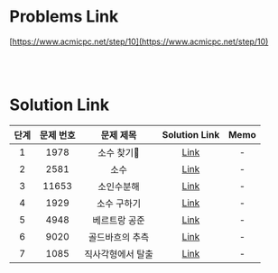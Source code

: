 # Problems Link

[https://www.acmicpc.net/step/10](https://www.acmicpc.net/step/10)

<br><br>

# Solution Link

| 단계 | 문제 번호 |     문제 제목     |                Solution Link                | Memo |
| :--: | :-------: | :---------------: | :-----------------------------------------: | :--: |
|  1   |   1978    |     소수 찾기     |     [Link](../Solutions/1978_소수_찾기)     |  -   |
|  2   |   2581    |       소수        |       [Link](../Solutions/2581_소수)        |  -   |
|  3   |   11653   |    소인수분해     |    [Link](../Solutions/11653_소인수분해)    |  -   |
|  4   |   1929    |    소수 구하기    |    [Link](../Solutions/1929_소수_구하기)    |  -   |
|  5   |   4948    |   베르트랑 공준   |   [Link](../Solutions/4948_베르트랑_공준)   |  -   |
|  6   |   9020    |  골드바흐의 추측  |  [Link](../Solutions/9020_골드바흐의_추측)  |  -   |
|  7   |   1085    | 직사각형에서 탈출 | [Link](../Solutions/1085_직사각형에서_탈출) |  -   |
